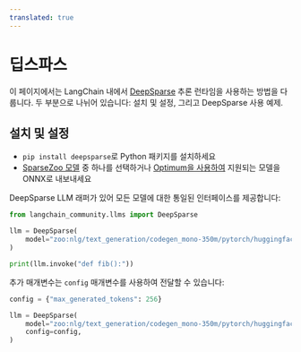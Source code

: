 ```yaml
---
translated: true
---
```


# 딥스파스

이 페이지에서는 LangChain 내에서 [DeepSparse](https://github.com/neuralmagic/deepsparse) 추론 런타임을 사용하는 방법을 다룹니다.
두 부분으로 나뉘어 있습니다: 설치 및 설정, 그리고 DeepSparse 사용 예제.

## 설치 및 설정

- `pip install deepsparse`로 Python 패키지를 설치하세요
- [SparseZoo 모델](https://sparsezoo.neuralmagic.com/?useCase=text_generation) 중 하나를 선택하거나 [Optimum을 사용하여](https://github.com/neuralmagic/notebooks/blob/main/notebooks/opt-text-generation-deepsparse-quickstart/OPT_Text_Generation_DeepSparse_Quickstart.md) 지원되는 모델을 ONNX로 내보내세요

DeepSparse LLM 래퍼가 있어 모든 모델에 대한 통일된 인터페이스를 제공합니다:

```python
from langchain_community.llms import DeepSparse

llm = DeepSparse(
    model="zoo:nlg/text_generation/codegen_mono-350m/pytorch/huggingface/bigpython_bigquery_thepile/base-none"
)

print(llm.invoke("def fib():"))
```

추가 매개변수는 `config` 매개변수를 사용하여 전달할 수 있습니다:

```python
config = {"max_generated_tokens": 256}

llm = DeepSparse(
    model="zoo:nlg/text_generation/codegen_mono-350m/pytorch/huggingface/bigpython_bigquery_thepile/base-none",
    config=config,
)
```
